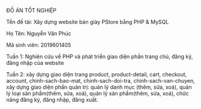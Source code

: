 ĐỒ ÁN TỐT NGHIỆP

Tền đề tài: Xây dựng website bán giày PStore bằng PHP & MySQL

Họ Tên: Nguyễn Văn Phúc

Mã sinh viên: 2019601405

Tuần 1: Nghiên cứu về PHP và phát triển giao diện phần trang chủ, đăng ký, đăng nhập của website

Tuần 2: xây dựng giao diện trang product, product-detail, cart, checkout, account, chinh-sach-bao-mat, chinh-sach-doi-tra, chinh-sach-van-chuyen, xây dựng giao diện phần quản trị: quản lý danh mục (thêm, sửa, xoá), quản lý loại sản phẩm(thêm, sửa, xoá), quản lý sản phẩm(thêm, sửa, xoá), chức năng đăng ký, đăng nhập, đăng xuất.
